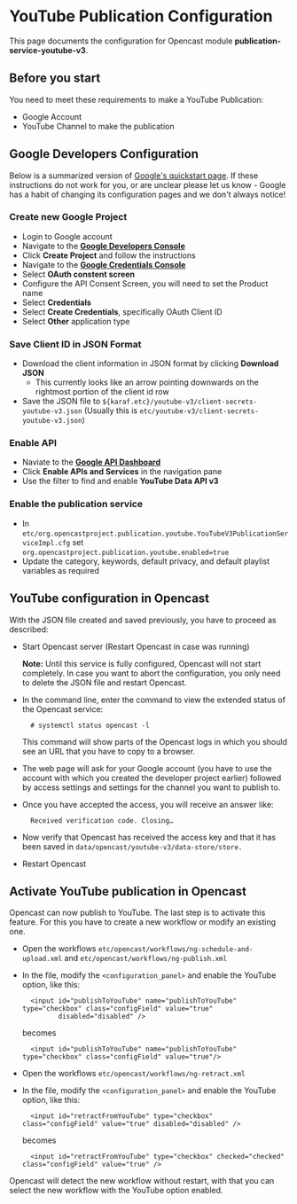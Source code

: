 # YouTube Publication Configuration

This page documents the configuration for Opencast module **publication-service-youtube-v3**.

## Before you start

You need to meet these requirements to make a YouTube Publication:

- Google Account
- YouTube Channel to make the publication


## Google Developers Configuration

Below is a summarized version of [Google's quickstart page][googledoc].  If these
instructions do not work for you, or are unclear please let us know - Google has a habit of changing its configuration
pages and we don't always notice!

### Create new Google Project

- Login to Google account
- Navigate to the [**Google Developers Console**][googledevconsole]
- Click **Create Project** and follow the instructions
- Navigate to the [**Google Credentials Console**][googleapiconsole]
- Select **OAuth constent screen**
- Configure the API Consent Screen, you will need to set the Product name
- Select **Credentials**
- Select **Create Credentials**, specifically OAuth Client ID
- Select **Other** application type

### Save Client ID in JSON Format

- Download the client information in JSON format by clicking **Download JSON**
    - This currently looks like an arrow pointing downwards on the rightmost portion of the client id row
- Save the JSON file to `${karaf.etc}/youtube-v3/client-secrets-youtube-v3.json` (Usually this is
  `etc/youtube-v3/client-secrets-youtube-v3.json`)

### Enable API

- Naviate to the [**Google API Dashboard**][googledashboard]
- Click **Enable APIs and Services** in the navigation pane
- Use the filter to find and enable **YouTube Data API v3**


### Enable the publication service

- In `etc/org.opencastproject.publication.youtube.YouTubeV3PublicationServiceImpl.cfg` set `org.opencastproject.publication.youtube.enabled=true`
- Update the category, keywords, default privacy, and default playlist variables as required

## YouTube configuration in Opencast

With the JSON file created and saved previously, you have to proceed as described:

- Start Opencast server (Restart Opencast in case was running)

    **Note:** Until this service is fully configured, Opencast will not start completely. In case you
    want to abort the configuration, you only need to delete the JSON file and restart Opencast.

- In the command line, enter the command to view the extended status of the Opencast service:

        # systemctl status opencast -l

    This command will show parts of the Opencast logs in which you should see an URL that you have to copy to a browser.

- The web page will ask for your Google account (you have to use the account with which you created the developer
  project earlier) followed by access settings and settings for the channel you want to publish to.

- Once you have accepted the access, you will receive an answer like:

        Received verification code. Closing…

- Now verify that Opencast has received the access key and that it has been saved in
  `data/opencast/youtube-v3/data-store/store.`

- Restart Opencast


## Activate YouTube publication in Opencast

Opencast can now publish to YouTube. The last step is to activate this feature. For this you have to create a new
workflow or modify an existing one.

- Open the workflows `etc/opencast/workflows/ng-schedule-and-upload.xml` and `etc/opencast/workflows/ng-publish.xml`

- In the file, modify the `<configuration_panel>` and enable the YouTube option, like this:

        <input id="publishToYouTube" name="publishToYouTube" type="checkbox" class="configField" value="true"
               disabled="disabled" />

  becomes

        <input id="publishToYouTube" name="publishToYouTube" type="checkbox" class="configField" value="true"/>

- Open the workflows `etc/opencast/workflows/ng-retract.xml`

- In the file, modify the `<configuration_panel>` and enable the YouTube option, like this:

        <input id="retractFromYouTube" type="checkbox" class="configField" value="true" disabled="disabled" />

  becomes

        <input id="retractFromYouTube" type="checkbox" checked="checked" class="configField" value="true" />

Opencast will detect the new workflow without restart, with that you can select the new workflow with the YouTube option
enabled.

[googledevconsole]: https://console.developers.google.com/project
[googledoc]: https://developers.google.com/youtube/registering_an_application
[googleapiconsole]: https://console.developers.google.com/apis/credentials
[googledashboard]: https://console.developers.google.com/apis/dashboard
